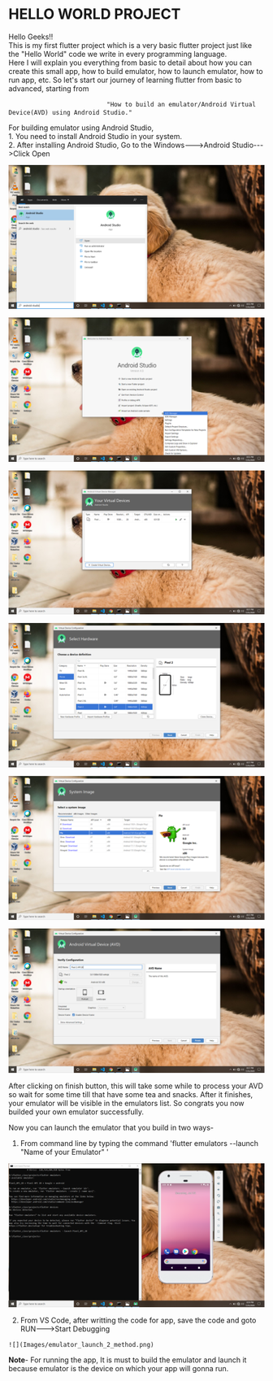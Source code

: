 
# HELLO WORLD PROJECT 
  Hello Geeks!! 
  <br>This is my first flutter project which is a very basic flutter project just like the "Hello World" code we write in every programming language. <br>Here I will explain you             everything from basic to detail about how you can create this small app, how to build emulator, how to launch emulator, how to run app, etc. 
                       So let's start our journey of learning flutter from basic to advanced, starting from 
                       
                               "How to build an emulator/Android Virtual Device(AVD) using Android Studio."
                                
                                
  For building emulator using Android Studio, 
  <br> 1. You need to install Android Studio in your system.
  <br> 2. After installing Android Studio, Go to the Windows--->Android Studio--->Click Open
  
  
   ![](Images/emulator_build_1.png)
  
  
   ![](Images/emulator_build_2.png)
  
  
   ![](Images/emulator_build_3.png)
   
    
   ![](Images/emulator_build_4.png)
  
  
   ![](Images/emulator_build_5.png)
    
    
   ![](Images/emulator_build_6.png)
   
   After clicking on finish button, this will take some while to process your AVD so wait for some time till that have some tea and snacks. After it finishes, your emulator will    be visible in the emulators list. So congrats you now builded your own emulator successfully. 
   
   Now you can launch the emulator that you build in two ways-
   1. From command line by typing the command 'flutter emulators --launch "Name of your Emulator" '
   
   
   ![](Images/emulator_launch_1_method.png)
   
   2. From VS Code, after writting the code for app, save the code and goto RUN--->Start Debugging
   
    ![](Images/emulator_launch_2_method.png)
   
   <b>Note</b>- For running the app, It is must to build the emulator and launch it because emulator is the device on which your app will gonna run. 

  
  
  
  
      
